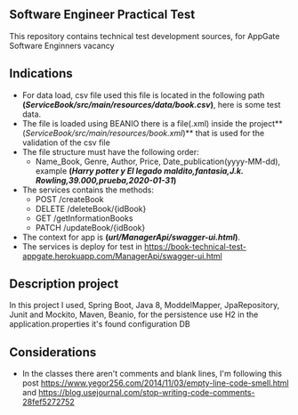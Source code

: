 ## Software Engineer Practical Test
This repository contains technical test development sources, for AppGate  Software Enginners vacancy

## Indications
* For data load, csv file used this file is located in the following path **(_ServiceBook/src/main/resources/data/book.csv_)**, here is some test data.
* The file is loaded using BEANIO there is a file(.xml) inside the project**(_ServiceBook/src/main/resources/book.xml_)** that is used for the validation of the csv file
* The file structure must have the following order:
   * Name_Book, Genre, Author, Price, Date_publication(yyyy-MM-dd), example **(_Harry potter y El legado maldito,fantasia,J.k. Rowling,39.000,prueba,2020-01-31_)**
* The services contains the methods:
   * POST /createBook
   * DELETE /deleteBook/{idBook}
   * GET /getInformationBooks
   * PATCH /updateBook/{idBook}
 * The context for app is **(_url/ManagerApi/swagger-ui.html_)**.
 * The services is deploy for test in https://book-technical-test-appgate.herokuapp.com/ManagerApi/swagger-ui.html
## Description project   
In this project I used, Spring Boot, Java 8, ModdelMapper, JpaRepository, Junit and Mockito, Maven, Beanio, for the persistence use H2 in the application.properties it's found configuration DB

## Considerations
* In the classes there aren't comments and  blank lines, I'm following this post https://www.yegor256.com/2014/11/03/empty-line-code-smell.html and https://blog.usejournal.com/stop-writing-code-comments-28fef5272752
